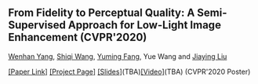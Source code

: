 ## From Fidelity to Perceptual Quality: A Semi-Supervised Approach for Low-Light Image Enhancement (CVPR'2020)

[Wenhan Yang](https://flyywh.github.io/index.html), [Shiqi Wang](https://www.cs.cityu.edu.hk/~shiqwang/), [Yuming Fang](https://sites.google.com/site/leofangyuming/), Yue Wang and [Jiaying Liu](http://www.icst.pku.edu.cn/struct/people/liujiaying.html) 

[[Paper Link]](http://openaccess.thecvf.com/content_CVPR_2020/papers/Yang_From_Fidelity_to_Perceptual_Quality_A_Semi-Supervised_Approach_for_Low-Light_CVPR_2020_paper.pdf) [[Project Page]]() [[Slides]]()(TBA)[[Video]]()(TBA) (CVPR'2020 Poster) 
